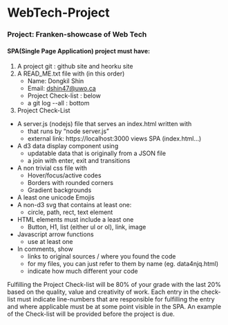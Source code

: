 # WebTech-Project
### Project: Franken-showcase of Web Tech

#### SPA(Single Page Application) project must have:
1. A project git : github site and heorku site
2. A READ_ME.txt file with (in this order)
    + Name: Dongkil Shin
    + Email: dshin47@uwo.ca
    + Project Check-list : below
    + a git log --all : bottom
3. Project Check-List
+ A server.js (nodejs) file that serves an index.html written with
    + that runs by “node server.js”
    + external link: https://localhost:3000 views SPA (index.html…)
+ A d3 data display component using
    + updatable data that is originally from a JSON file
    + a join with enter, exit and transitions
+ A non trivial css file with
    + Hover/focus/active codes
    + Borders with rounded corners
    + Gradient backgrounds
+ A least one unicode Emojis
+ A non-d3 svg that contains at least one:
    + circle, path, rect, text element
+ HTML elements must include a least one
    + Button, H1, list (either ul or ol), link, image
+ Javascript arrow functions
    + use at least one
+ In comments, show
    + links to original sources / where you found the code
    + for my files, you can just refer to them by name (eg. data4njq.html)
    + indicate how much different your code

Fulfilling the Project Check-list will be 80% of your grade with the last 20% based on the quality, value and creativity of work. Each entry in the check-list must indicate line-numbers that are responsible for fulfilling the entry and where applicable must be at some point visible in the SPA. An example of the Check-list will be provided before the project is due.
